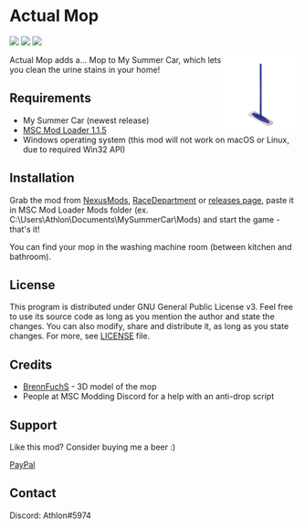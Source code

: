 # Actual Mop

[![](https://img.shields.io/github/downloads/Athlon007/ActualMop/total?style=for-the-badge)](https://github.com/Athlon007/MOP/releases)
[![](https://img.shields.io/github/v/release/Athlon007/ActualMop?include_prereleases&label=Development&style=for-the-badge)](https://github.com/Athlon007/MOP/releases)
[![](https://img.shields.io/github/license/Athlon007/ActualMop?style=for-the-badge)](LICENSE.md)

<img align="right" src="Media/images/icon_transparent.png" alt="icon" width=128 />

Actual Mop adds a... Mop to My Summer Car, which lets you clean the urine stains in your home!

## Requirements

- My Summer Car (newest release)
- [MSC Mod Loader 1.1.5](https://www.racedepartment.com/downloads/msc-mod-loader.15339/)
- Windows operating system (this mod will not work on macOS or Linux, due to required Win32 API)

## Installation

Grab the mod from [NexusMods](https://www.nexusmods.com/mysummercar/mods/163), [RaceDepartment](https://www.racedepartment.com/downloads/actual-mop.30820/) or [releases page](https://github.com/Athlon007/MOP/releases), paste it in MSC Mod Loader Mods folder (ex. C:\Users\Athlon\Documents\MySummerCar\Mods) and start the game - that's it!

You can find your mop in the washing machine room (between kitchen and bathroom).

## License

This program is distributed under GNU General Public License v3. Feel free to use its source code as long as you mention the author and state the changes. You can also modify, share and distribute it, as long as you state changes. For more, see [LICENSE](LICENSE.md) file.

## Credits

- [BrennFuchS](https://www.racedepartment.com/downloads/authors/brennfuchs-yt.257537/) - 3D model of the mop
- People at MSC Modding Discord for a help with an anti-drop script

## Support

Like this mod? Consider buying me a beer :)

[PayPal](https://www.paypal.me/figurakonrad)

## Contact

Discord: Athlon#5974
